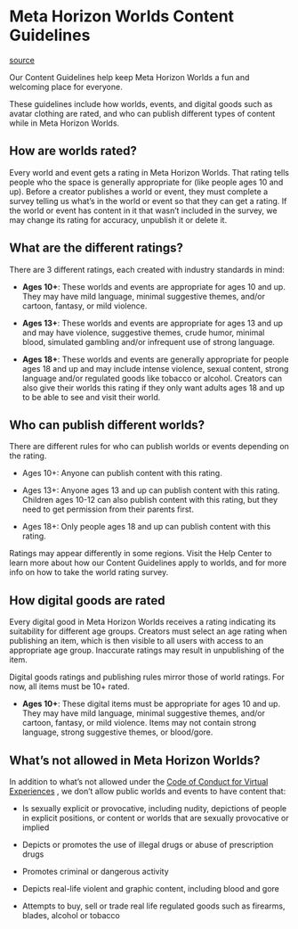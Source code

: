 # Meta Horizon Worlds Content Guidelines

[source](https://developers.meta.com/horizon-worlds/learn/documentation/save-optimize-and-publish/restrictions-to-worlds-in-horizon)

Our Content Guidelines help keep Meta Horizon Worlds a fun and welcoming place for everyone.

These guidelines include how worlds, events, and digital goods such as avatar clothing are rated, and who can publish different types of content while in Meta Horizon Worlds.

## How are worlds rated?

Every world and event gets a rating in Meta Horizon Worlds. That rating tells people who the space is generally appropriate for (like people ages 10 and up). Before a creator publishes a world or event, they must complete a survey telling us what’s in the world or event so that they can get a rating. If the world or event has content in it that wasn’t included in the survey, we may change its rating for accuracy, unpublish it or delete it.

## What are the different ratings?

There are 3 different ratings, each created with industry standards in mind:

*   **Ages 10+**: These worlds and events are appropriate for ages 10 and up. They may have mild language, minimal suggestive themes, and/or cartoon, fantasy, or mild violence.

*   **Ages 13+**: These worlds and events are appropriate for ages 13 and up and may have violence, suggestive themes, crude humor, minimal blood, simulated gambling and/or infrequent use of strong language.

*   **Ages 18+**: These worlds and events are generally appropriate for people ages 18 and up and may include intense violence, sexual content, strong language and/or regulated goods like tobacco or alcohol. Creators can also give their worlds this rating if they only want adults ages 18 and up to be able to see and visit their world.

## Who can publish different worlds?

There are different rules for who can publish worlds or events depending on the rating.

*   Ages 10+: Anyone can publish content with this rating.

*   Ages 13+: Anyone ages 13 and up can publish content with this rating. Children ages 10-12 can also publish content with this rating, but they need to get permission from their parents first.

*   Ages 18+: Only people ages 18 and up can publish content with this rating.

Ratings may appear differently in some regions. Visit the Help Center to learn more about how our Content Guidelines apply to worlds, and for more info on how to take the world rating survey.

## How digital goods are rated

Every digital good in Meta Horizon Worlds receives a rating indicating its suitability for different age groups. Creators must select an age rating when publishing an item, which is then visible to all users with access to an appropriate age group. Inaccurate ratings may result in unpublishing of the item.

Digital goods ratings and publishing rules mirror those of world ratings. For now, all items must be 10+ rated.

*   **Ages 10+**: These digital items must be appropriate for ages 10 and up. They may have mild language, minimal suggestive themes, and/or cartoon, fantasy, or mild violence. Items may not contain strong language, strong suggestive themes, or blood/gore.

## What’s not allowed in Meta Horizon Worlds?

In addition to what’s not allowed under the [Code of Conduct for Virtual Experiences](https://www.meta.com/legal/quest/code-of-conduct-for-virtual-experiences/) , we don’t allow public worlds and events to have content that:

*   Is sexually explicit or provocative, including nudity, depictions of people in explicit positions, or content or worlds that are sexually provocative or implied

*   Depicts or promotes the use of illegal drugs or abuse of prescription drugs

*   Promotes criminal or dangerous activity

*   Depicts real-life violent and graphic content, including blood and gore

*   Attempts to buy, sell or trade real life regulated goods such as firearms, blades, alcohol or tobacco

 

 

 

 

 

 

 

 

 

 

 

 

 

 

 

 

 

 

 

 

 

 

 

 

 

 

 

 

 

 

 

 

 

 

 

 

 

 

 

 

 

 

 

 

 

 